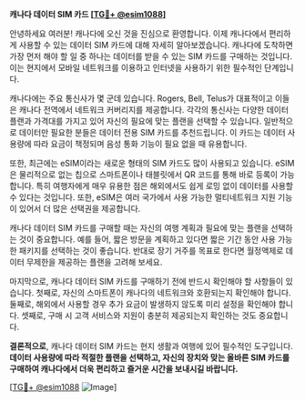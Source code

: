 **캐나다 데이터 SIM 카드 [[TG💪+ @esim1088](https://t.me/s/esim1088)]**

안녕하세요 여러분! 캐나다에 오신 것을 진심으로 환영합니다. 이제 캐나다에서 편리하게 사용할 수 있는 데이터 SIM 카드에 대해 자세히 알아보겠습니다. 캐나다에 도착하면 가장 먼저 해야 할 일 중 하나는 데이터를 받을 수 있는 SIM 카드를 구매하는 것입니다. 이는 현지에서 모바일 네트워크를 이용하고 인터넷을 사용하기 위한 필수적인 단계입니다.

캐나다에는 주요 통신사가 몇 군데 있습니다. Rogers, Bell, Telus가 대표적이고 이들은 캐나다 전역에서 네트워크 커버리지를 제공합니다. 각각의 통신사는 다양한 데이터 플랜과 가격대를 가지고 있어 자신의 필요에 맞는 플랜을 선택할 수 있습니다. 일반적으로 데이터만 필요한 분들은 데이터 전용 SIM 카드를 추천드립니다. 이 카드는 데이터 사용량에 따라 요금이 책정되며 음성 통화 기능이 필요 없을 때 유용합니다.

또한, 최근에는 eSIM이라는 새로운 형태의 SIM 카드도 많이 사용되고 있습니다. eSIM은 물리적으로 없는 칩으로 스마트폰이나 태블릿에서 QR 코드를 통해 바로 등록이 가능합니다. 특히 여행자에게 매우 유용한 점은 해외에서도 쉽게 로밍 없이 데이터를 사용할 수 있다는 것입니다. 또한, eSIM은 여러 국가에서 사용 가능한 멀티네트워크 지원 기능이 있어서 더 많은 선택권을 제공합니다.

캐나다 데이터 SIM 카드를 구매할 때는 자신의 여행 계획과 필요에 맞는 플랜을 선택하는 것이 중요합니다. 예를 들어, 짧은 방문을 계획하고 있다면 짧은 기간 동안 사용 가능한 패키지를 선택하는 것이 좋습니다. 반대로 장기 거주를 목표로 한다면 월정액제로 데이터 무제한을 제공하는 플랜을 고려해 보세요.

마지막으로, 캐나다 데이터 SIM 카드를 구매하기 전에 반드시 확인해야 할 사항들이 있습니다. 첫째로, 자신의 스마트폰이 캐나다의 네트워크와 호환되는지 확인해야 합니다. 둘째로, 해외에서 사용할 경우 추가 요금이 발생하지 않도록 미리 설정을 확인해야 합니다. 셋째로, 구매 시 고객 서비스와 지원이 충분히 제공되는지 확인하는 것도 중요합니다.

**결론적으로**, 캐나다 데이터 SIM 카드는 현지 생활과 여행에 있어 필수적인 도구입니다. **데이터 사용량에 따라 적절한 플랜을 선택하고, 자신의 장치와 맞는 올바른 SIM 카드를 구매하여 캐나다에서 더욱 편리하고 즐거운 시간을 보내시길 바랍니다.**

[[TG💪+ @esim1088](https://t.me/s/esim1088) ![Image](https://i.postimg.cc/Y0z9fWf4/image.png)]